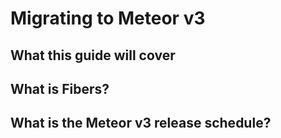 # Migrating to Meteor v3

## What this guide will cover

## What is Fibers?

## What is the Meteor v3 release schedule?
